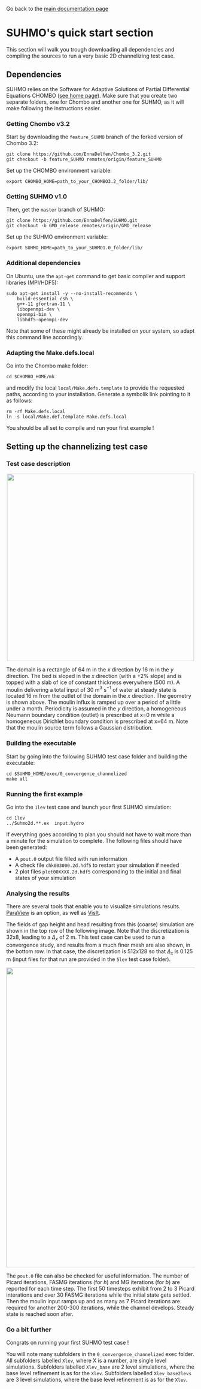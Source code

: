 
<head>

<link rel="stylesheet" href="https://cdn.jsdelivr.net/npm/katex@0.16.0/dist/katex.min.css" integrity="sha384-Xi8rHCmBmhbuyyhbI88391ZKP2dmfnOl4rT9ZfRI7mLTdk1wblIUnrIq35nqwEvC" crossorigin="anonymous">
<script defer src="https://cdn.jsdelivr.net/npm/katex@0.16.0/dist/katex.min.js" integrity="sha384-X/XCfMm41VSsqRNQgDerQczD69XqmjOOOwYQvr/uuC+j4OPoNhVgjdGFwhvN02Ja" crossorigin="anonymous"></script>
<script defer src="https://cdn.jsdelivr.net/npm/katex@0.16.0/dist/contrib/auto-render.min.js" integrity="sha384-+XBljXPPiv+OzfbB3cVmLHf4hdUFHlWNZN5spNQ7rmHTXpd7WvJum6fIACpNNfIR" crossorigin="anonymous"></script>
<script>
    document.addEventListener("DOMContentLoaded", function() {
        renderMathInElement(document.body, {
          // customised options
          // • auto-render specific keys, e.g.:
          delimiters: [
              {left: '$$', right: '$$', display: true},
              {left: '$', right: '$', display: false},
              {left: '\\(', right: '\\)', display: false},
              {left: '\\[', right: '\\]', display: true}
          ],
          // • rendering keys, e.g.:
          throwOnError : false
        });
    });
</script>
  
</head>


Go back to the [main documentation page](https://ennadelfen.github.io/SUHMO/index)




# SUHMO's quick start section

This section will walk you trough downloading all dependencies and compiling the sources to run a very basic 2D channelizing test case. 

## Dependencies
SUHMO relies on the Software for Adaptive Solutions of Partial Differential Equations CHOMBO ([see home page](https://commons.lbl.gov/display/chombo/Chombo+-+Software+for+Adaptive+Solutions+of+Partial+Differential+Equations)). Make sure that you create two separate folders, one for Chombo and another one for SUHMO, as it will make following the instructions easier.

### Getting Chombo v3.2
Start by downloading the `feature_SUHMO` branch of the forked version of Chombo 3.2:

```
git clone https://github.com/EnnaDelfen/Chombo_3.2.git
git checkout -b feature_SUHMO remotes/origin/feature_SUHMO
```

Set up the CHOMBO environment variable:
```
export CHOMBO_HOME=path_to_your_CHOMBO3.2_folder/lib/
```

### Getting SUHMO v1.0
Then, get the `master` branch of SUHMO:

```
git clone https://github.com/EnnaDelfen/SUHMO.git
git checkout -b GMD_release remotes/origin/GMD_release
```

Set up the SUHMO environment variable:
```
export SUHMO_HOME=path_to_your_SUHMO1.0_folder/lib/
```

### Additional dependencies
On Ubuntu, use the `apt-get` command to get basic compiler and support libraries (MPI/HDF5):

```
sudo apt-get install -y --no-install-recommends \
    build-essential csh \
    g++-11 gfortran-11 \
    libopenmpi-dev \
    openmpi-bin \
    libhdf5-openmpi-dev
```

Note that some of these might already be installed on your system, so adapt this command line accordingly.


### Adapting the Make.defs.local
Go into the Chombo make folder:

```
cd $CHOMBO_HOME/mk
```

and modify the local `local/Make.defs.template` to provide the requested paths, according to your installation. Generate a symbolik link pointing to it as follows:

```
rm -rf Make.defs.local
ln -s local/Make.def.template Make.defs.local
```

You should be all set to compile and run your first example ! 


## Setting up the channelizing test case

### Test case description

<p align="center">
  <img width="500" src="http://ennadelfen.github.io/SUHMO/IMG/ConvergenceChannelTC.png">
</p>

The domain is a rectangle of 64 m in the $x$ direction by 16 m in the $y$ direction. The bed is sloped in the $x$ direction (with a +2$\%$ slope) and is topped with a slab of ice of constant thickness everywhere (500 m). A moulin delivering a total input of 30 m$^3$ s$^{-1}$ of water at steady state is located 16 m from the outlet of the domain in the $x$ direction. The geometry is shown above. The moulin influx is ramped up over a period of a little under a month. 
Periodicity is assumed in the $y$ direction, a homogeneous Neumann boundary condition (outlet) is prescribed at x$=$0 m while a homogeneous Dirichlet boundary condition is prescribed at x$=$64 m. Note that the moulin source term follows a Gaussian distribution.


### Building the executable
Start by going into the following SUHMO test case folder and building the executable:

```
cd $SUHMO_HOME/exec/0_convergence_channelized
make all
```

### Running the first example
Go into the `1lev` test case and launch your first SUHMO simulation:

```
cd 1lev
../Suhmo2d.**.ex  input.hydro
```

If everything goes according to plan you should not have to wait more than a minute for the simulation to complete. The following files should have been generated:

- A `pout.0` output file filled with run information
- A check file `chk003000.2d.hdf5` to restart your simulation if needed
- 2 plot files `plot00XXXX.2d.hdf5` corresponding to the initial and final states of your simulation

### Analysing the results
There are several tools that enable you to visualize simulations results. [ParaView](https://www.paraview.org/) is an option, as well as [VisIt](https://visit-dav.github.io/visit-website/).


The fields of gap height and head resulting from this (coarse) simulation are shown in the top row of the following image. Note that the discretization is 32x8, leading to a $\Delta_x$ of 2 m. This test case can be used to run a convergence study, and results from a much finer mesh are also shown, in the bottom row. In that case, the discretization is 512x128 so that $\Delta_x$ is 0.125 m (input files for that run are provided in the `5lev` test case folder). 

<p align="center">
  <img width="800" src="http://ennadelfen.github.io/SUHMO/IMG/Solution1lev_5lev.png">
</p>

The `pout.0` file can also be checked for useful information. The number of Picard iterations, FASMG iterations (for $h$) and MG iterations (for $b$) are reported for each time step. The first 50 timesteps exhibit from 2 to 3 Picard interations and over 30 FASMG iterations while the initial state gets settled. Then the moulin input ramps up and as many as 7 Picard iterations are required for another 200-300 iterations, while the channel develops. Steady state is reached soon after.


### Go a bit further
Congrats on running your first SUHMO test case ! 

You will note many subfolders in the `0_convergence_channelized` exec folder. All subfolders labelled `Xlev`, where X is a number, are single level simulations. Subfolders labelled `Xlev_base` are 2 level simulations, where the base level refinement is as for the `Xlev`. Subfolders labelled `Xlev_base2levs` are 3 level simulations, where the base level refinement is as for the `Xlev`.
